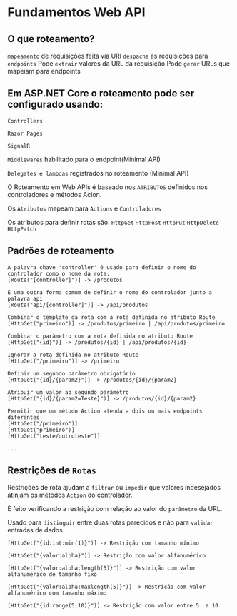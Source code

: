 # Fundamentos Web API

## O que roteamento?

`mapeamento` de requisições feita via URI
`despacha` as requisições para `endpoints`
Pode `extrair` valores da URL da requisição
Pode `gerar` URLs que mapeiam para endpoints

## Em ASP.NET Core o roteamento pode ser configurado usando:

`Controllers`

`Razor Pages`

`SignalR`

`Middlewares` habilitado para o endpoint(Minimal API)

`Delegates e lambdas` registrados no roteamento (Minimal API)

O Roteamento em Web APIs é baseado nos `ATRIBUTOS` definidos nos controladores
e métodos Acion.

Os `Atributos` mapeam para `Actions` e `Controladores`

Os atributos para definir rotas são: `HttpGet` `HttpPost` `HttpPut` `HttpDelete` `HttpPatch`

## Padrões de roteamento

```
A palavra chave 'controller' é usado para definir o nome do controlador como o nome da rota.
[Route("[controller]")] -> /produtos
```

```
É uma outra forma comum de definir o nome do controlador junto a palavra api
[Route("api/[controller]")] -> /api/produtos
```

```
Combinar o template da rota com a rota definida no atributo Route
[HttpGet("primeiro")] -> /produtos/primeiro | /api/produtos/primeiro
```

```
Combinar o parâmetro com a rota definida no atributo Route
[HttpGet("{id}")] -> /produtos/{id} | /api/produtos/{id}
```

```
Ignorar a rota definida no atributo Route
[HttpGet("/primeiro")] -> /primeiro
```

```
Definir um segundo parâmetro obrigatório
[HttpGet("{id}/{param2}")] -> /produtos/{id}/{param2}
```

```
Atribuir um valor ao segundo parâmetro
[HttpGet("{id}/{param2=Teste}")] -> /produtos/{id}/{param2}
```

```
Permitir que um método Action atenda a dois ou mais endpoints diferentes
[HttpGet("/primeiro")]
[HttpGet("primeiro")]
[HttpGet("teste/outroteste")]

...
```

## Restrições de `Rotas`

Restrições de rota ajudam a `filtrar` ou `impedir` que valores indesejados atinjam os métodos `Action` do controlador.

É feito verificando a restrição com relação ao valor do `parâmetro` da URL.

Usado para  `distinguir` entre duas rotas parecidos e não para `validar` entradas de dados

```
[HttpGet("{id:int:min(1)}")] -> Restrição com tamanho mínimo
```

```
[HttpGet("{valor:alpha}")] -> Restrição com valor alfanumérico
```

```
[HttpGet("{valor:alpha:length(5)}")] -> Restrição com valor alfanumérico de tamanho fixo
```

```
[HttpGet("{valor:alpha:maxlength(5)}")] -> Restrição com valor alfanumérico com tamanho máximo
```

```
[HttpGet("{id:range(5,10)}")] -> Restrição com valor entre 5  e 10
```